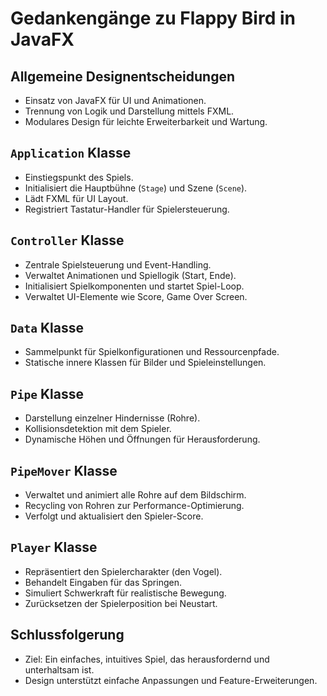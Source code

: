 # Gedankengänge zu Flappy Bird in JavaFX

## Allgemeine Designentscheidungen
- Einsatz von JavaFX für UI und Animationen.
- Trennung von Logik und Darstellung mittels FXML.
- Modulares Design für leichte Erweiterbarkeit und Wartung.

## `Application` Klasse
- Einstiegspunkt des Spiels.
- Initialisiert die Hauptbühne (`Stage`) und Szene (`Scene`).
- Lädt FXML für UI Layout.
- Registriert Tastatur-Handler für Spielersteuerung.

## `Controller` Klasse
- Zentrale Spielsteuerung und Event-Handling.
- Verwaltet Animationen und Spiellogik (Start, Ende).
- Initialisiert Spielkomponenten und startet Spiel-Loop.
- Verwaltet UI-Elemente wie Score, Game Over Screen.

## `Data` Klasse
- Sammelpunkt für Spielkonfigurationen und Ressourcenpfade.
- Statische innere Klassen für Bilder und Spieleinstellungen.

## `Pipe` Klasse
- Darstellung einzelner Hindernisse (Rohre).
- Kollisionsdetektion mit dem Spieler.
- Dynamische Höhen und Öffnungen für Herausforderung.

## `PipeMover` Klasse
- Verwaltet und animiert alle Rohre auf dem Bildschirm.
- Recycling von Rohren zur Performance-Optimierung.
- Verfolgt und aktualisiert den Spieler-Score.

## `Player` Klasse
- Repräsentiert den Spielercharakter (den Vogel).
- Behandelt Eingaben für das Springen.
- Simuliert Schwerkraft für realistische Bewegung.
- Zurücksetzen der Spielerposition bei Neustart.

## Schlussfolgerung
- Ziel: Ein einfaches, intuitives Spiel, das herausfordernd und unterhaltsam ist.
- Design unterstützt einfache Anpassungen und Feature-Erweiterungen.
